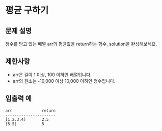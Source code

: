 # 평균 구하기
## 문제 설명
정수를 담고 있는 배열 arr의 평균값을 return하는 함수, solution을 완성해보세요.

## 제한사항
* arr은 길이 1 이상, 100 이하인 배열입니다.
* arr의 원소는 -10,000 이상 10,000 이하인 정수입니다.

## 입출력 예
    arr             return
    ----------------------
    [1,2,3,4]	    2.5    
    [5,5]	        5
